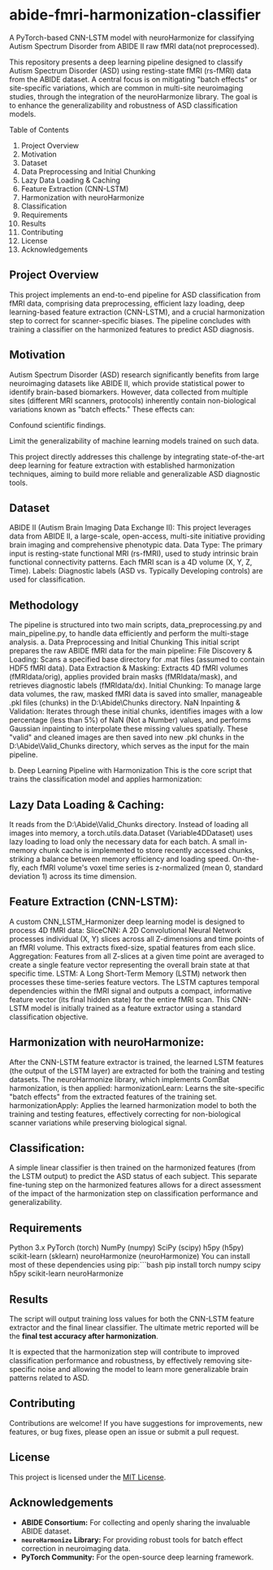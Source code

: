 # abide-fmri-harmonization-classifier
A PyTorch-based CNN-LSTM model with neuroHarmonize for classifying Autism Spectrum Disorder from ABIDE II raw fMRI data(not preprocessed).

This repository presents a deep learning pipeline designed to classify Autism Spectrum Disorder (ASD) using resting-state fMRI (rs-fMRI) data from the ABIDE dataset. A central focus is on mitigating "batch effects" or site-specific variations, which are common in multi-site neuroimaging studies, through the integration of the neuroHarmonize library. The goal is to enhance the generalizability and robustness of ASD classification models.

Table of Contents

1. Project Overview
2. Motivation
3. Dataset
4. Data Preprocessing and Initial Chunking
5. Lazy Data Loading & Caching
6. Feature Extraction (CNN-LSTM)
7. Harmonization with neuroHarmonize
8. Classification
9. Requirements
10. Results
11. Contributing
12. License
13. Acknowledgements

## Project Overview
This project implements an end-to-end pipeline for ASD classification from fMRI data, comprising data preprocessing, efficient lazy loading, deep learning-based feature extraction (CNN-LSTM), and a crucial harmonization step to correct for scanner-specific biases. The pipeline concludes with training a classifier on the harmonized features to predict ASD diagnosis.

## Motivation
Autism Spectrum Disorder (ASD) research significantly benefits from large neuroimaging datasets like ABIDE II, which provide statistical power to identify brain-based biomarkers. However, data collected from multiple sites (different MRI scanners, protocols) inherently contain non-biological variations known as "batch effects." These effects can:

Confound scientific findings.

Limit the generalizability of machine learning models trained on such data.

This project directly addresses this challenge by integrating state-of-the-art deep learning for feature extraction with established harmonization techniques, aiming to build more reliable and generalizable ASD diagnostic tools.

## Dataset
ABIDE II (Autism Brain Imaging Data Exchange II): This project leverages data from ABIDE II, a large-scale, open-access, multi-site initiative providing brain imaging and comprehensive phenotypic data.
Data Type: The primary input is resting-state functional MRI (rs-fMRI), used to study intrinsic brain functional connectivity patterns. Each fMRI scan is a 4D volume (X, Y, Z, Time).
Labels: Diagnostic labels (ASD vs. Typically Developing controls) are used for classification.

## Methodology
The pipeline is structured into two main scripts, data_preprocessing.py and main_pipeline.py, to handle data efficiently and perform the multi-stage analysis.
a. Data Preprocessing and Initial Chunking 
This initial script prepares the raw ABIDE fMRI data for the main pipeline:
File Discovery & Loading: Scans a specified base directory for .mat files (assumed to contain HDF5 fMRI data).
Data Extraction & Masking: Extracts 4D fMRI volumes (fMRIdata/orig), applies provided brain masks (fMRIdata/mask), and retrieves diagnostic labels (fMRIdata/dx).
Initial Chunking: To manage large data volumes, the raw, masked fMRI data is saved into smaller, manageable .pkl files (chunks) in the D:\Abide\Chunks directory.
NaN Inpainting & Validation: Iterates through these initial chunks, identifies images with a low percentage (less than 5%) of NaN (Not a Number) values, and performs Gaussian inpainting to interpolate these missing values spatially. These "valid" and cleaned images are then saved into new .pkl chunks in the D:\Abide\Valid_Chunks directory, which serves as the input for the main pipeline.

b. Deep Learning Pipeline with Harmonization 
This is the core script that trains the classification model and applies harmonization:

## Lazy Data Loading & Caching:
It reads from the D:\Abide\Valid_Chunks directory. Instead of loading all images into memory, a torch.utils.data.Dataset (Variable4DDataset) uses lazy loading to load only the necessary data for each batch.
A small in-memory chunk cache is implemented to store recently accessed chunks, striking a balance between memory efficiency and loading speed.
On-the-fly, each fMRI volume's voxel time series is z-normalized (mean 0, standard deviation 1) across its time dimension.

## Feature Extraction (CNN-LSTM):
A custom CNN_LSTM_Harmonizer deep learning model is designed to process 4D fMRI data:
SliceCNN: A 2D Convolutional Neural Network processes individual (X, Y) slices across all Z-dimensions and time points of an fMRI volume. This extracts fixed-size, spatial features from each slice.
Aggregation: Features from all Z-slices at a given time point are averaged to create a single feature vector representing the overall brain state at that specific time.
LSTM: A Long Short-Term Memory (LSTM) network then processes these time-series feature vectors. The LSTM captures temporal dependencies within the fMRI signal and outputs a compact, informative feature vector (its final hidden state) for the entire fMRI scan.
This CNN-LSTM model is initially trained as a feature extractor using a standard classification objective.

## Harmonization with neuroHarmonize:
After the CNN-LSTM feature extractor is trained, the learned LSTM features (the output of the LSTM layer) are extracted for both the training and testing datasets.
The neuroHarmonize library, which implements ComBat harmonization, is then applied:
harmonizationLearn: Learns the site-specific "batch effects" from the extracted features of the training set.
harmonizationApply: Applies the learned harmonization model to both the training and testing features, effectively correcting for non-biological scanner variations while preserving biological signal.

## Classification:
A simple linear classifier is then trained on the harmonized features (from the LSTM output) to predict the ASD status of each subject.
This separate fine-tuning step on the harmonized features allows for a direct assessment of the impact of the harmonization step on classification performance and generalizability.

## Requirements
Python 3.x
PyTorch (torch)
NumPy (numpy)
SciPy (scipy)
h5py (h5py)
scikit-learn (sklearn)
neuroHarmonize (neuroHarmonize)
You can install most of these dependencies using pip:```bash
pip install torch numpy scipy h5py scikit-learn neuroHarmonize

## Results

The script will output training loss values for both the CNN-LSTM feature extractor and the final linear classifier. The ultimate metric reported will be the **final test accuracy after harmonization**.

It is expected that the harmonization step will contribute to improved classification performance and robustness, by effectively removing site-specific noise and allowing the model to learn more generalizable brain patterns related to ASD.

## Contributing

Contributions are welcome! If you have suggestions for improvements, new features, or bug fixes, please open an issue or submit a pull request.

## License

This project is licensed under the [MIT License](LICENSE).

## Acknowledgements

*   **ABIDE Consortium:** For collecting and openly sharing the invaluable ABIDE dataset.
*   **`neuroHarmonize` Library:** For providing robust tools for batch effect correction in neuroimaging data.
*   **PyTorch Community:** For the open-source deep learning framework.
